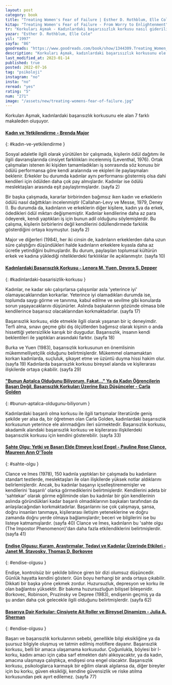 ```yaml
---
layout: post
category: book
title: "Treating Women's Fear of Failure | Esther D. Rothblum, Elle Cole (Kitap)"
kitap: "Treating Women's Fear of Failure - From Worry to Enlightenment"
tr: "Korkuları Aşmak - Kadınlardaki başarısızlık korkusu nasıl giderilir?"
yazar: "Esther D. Rothblum, Elle Cole"
yil: "1997"
sayfa: "86"
goodreads: "https://www.goodreads.com/book/show/1344309.Treating_Women_s_Fear_of_Failure"
description: "Korkuları Aşmak, kadınlardaki başarısızlık korkusunu ele alan 7 farklı makaleden oluşuyor."
last_modified_at: 2023-01-14
published: true
posted: 2022-07-16
tag: "psikoloji"
instagram: "no"
insta: "no"
reread: "yes"
rating: "5"
num: "271"
image: "/assets/new/treating-womens-fear-of-failure.jpg"
---
```


Korkuları Aşmak, kadınlardaki başarısızlık korkusunu ele alan 7 farklı makaleden oluşuyor. 

#### [Kadın ve Yetkilendirme - Brenda Major](#kadın-ve-yetkilendirme)
{: #kadın-ve-yetkilendirme }

Sosyal adaletle ilgili olarak yürütülen bir çalışmada, kişilerin ödül dağıtımı ile ilgili davranışlarında cinsiyet farklılıkları incelenmiş (Leventhal, 1976). Ortak çalışmaları istenen iki kişiden tamamladıkları iş sonrasında söz konusu bir ödülü performansa göre kendi aralarında ve ekipleri ile paylaşmaları beklenir. Erkekler bu durumda kadınlar aynı performansı göstermiş olsa dahi kendileri için ödülden daha çok pay almışlardır.  Kadınlar ise ödülü meslektaşları arasında eşit paylaştırmışlardır. (sayfa 2)

Bir başka çalışmada, kararlar birbirinden bağımsız iken kadın ve erkeklerin ödülü nasıl dağıttıkları incelenmiştir (Callahan-Levy ve Messe, 1979, Deney I). Bu durumda da, kadınların ve erkeklerin diğer kişilere, kadın ya da erkek, ödedikleri ödül miktarı değişmemiştir. Kadınlar kendilerine daha az para ödeyerek, kendi yaptıkları iş için bunun adil olduğunu söylemişlerdir. Bu çalışma, kişilerin birbirlerini değil kendilerini ödüllendirmede farklılık gösterdiğini ortaya koymuştur. (sayfa 2)

Major ve diğerleri (1984), her iki cinsin de, kadınların erkeklerden daha uzun süre çalıştığını düşündükleri halde kadınların erkeklere kıyasla daha az ücretle yetindiğini bulmuşlardır. Bu durum, paylaşılan toplumsal kültürün erkek ve kadına yüklediği niteliklerdeki farklılıklar ile açıklanmıştır. (sayfa 10)


#### [Kadınlardaki Başarısızlık Korkusu - Lenora M. Yuen, Devora S. Depper](#kadinlardaki-basarisizlik-korkusu)
{: #kadinlardaki-basarisizlik-korkusu }

Kadınlar, ne kadar sıkı çalışırlarsa çalışsınlar asla 'yeterince iyi' olamayacaklarından korkarlar. Yeterince iyi olamadıkları durumda ise, toplumda saygı görme ve tanınma, kabul edilme ve sevilme gibi konularda sorun yaşayacaklarını düşünürler. Aslında başkalarının gözünde olmasa bile kendilerince başarısız olacaklarından korkmaktadırlar. (sayfa 17)

Başarısızlık korkusu, elde etmekle ilgili olarak yaşanan bir iç deneyimdir. Terfi alma, sınavı geçme gibi dış ölçütlerden bağımsız olarak kişinin o anda hissettiği yetersizlikle karışık bir duygudur. Başarısızlık, insanın kendi beklentileri ile yaptıkları arasındaki farktır. (sayfa 18)

Burka ve Yuen (1983), başarısızlık korkusunun en önemlisinin mükemmelliyetçilik olduğunu belirtmişlerdir. Mükemmel olamamaktan korkan kadınlarda, suçluluk, şikayet etme ve üzüntü duyma hissi hakim olur. (sayfa 19) Kadınlarda başarısızlık korkusu bireysel alanda ve kişilerarası ilişkilerde ortaya çıkabilir. (sayfa 29)

#### ["Bunun Aptalca Olduğunu Biliyorum, Fakat..." Ya da Kadın Öğrencilerin Başarı Değil, Başarısızlık Korkuları Üzerine Bazı Düşünceler - Carla Golden](#bunun-aptalca-oldugunu-biliyorum)
{: #bunun-aptalca-oldugunu-biliyorum }

Kadınlardaki başarılı olma korkusu ile ilgili tartışmalar literatürde geniş şekilde yer alsa da, bir öğretmen olan Carla Golden, kadınlardaki başarısızlık korkusunun yeterince ele alınmadığını ileri sürmektedir. Başarısızlık korkusu, akadamik alandaki başarısızlık korkusu ve kişilerarası ilişkilerdeki başarısızlık korkusu için kendini gösterebilir. (sayfa 33)


#### [Sahte Olgu: Yetki ve Başarı Elde Etmeye İçsel Engel - Pauline Rose Clance, Maureen Ann O'Toole](#sahte-olgu)
{: #sahte-olgu }

Clance ve Imes (1978), 150 kadınla yaptıkları bir çalışmada bu kadınların standart testlerde, meslektaşları ile olan ilişkilerde yüksek notlar aldıklarını belirlemişlerdir. Ancak, bu kadınlar başarıyı içselleştirememişler ve kendilerini 'başarılı' olarka görmediklerini belirtmişlerdir. Kendilerini adeta bir 'sahtekar' olarak görme eğiliminde olan bu kadınlar bir gün kendilerinin aslında göründüklari kadar başarılı olmadıklarının başkaları tarafından da anlaşılacağından korkmaktadırlar. Başarılarını ise çok çalışmaya, şansa, doğru insanları tanımaya, kişilerarası iletişim yeteneklerine ve doğru zamanda doğru yerde olmaya bağlamışlardır; beceri ve bilgilerini ise bu listeye katmamışlardır. (sayfa 40) Clance ve Imes, kadınların bu 'sahte olgu (The Impostor Phenomenon)'dan daha fazla etkilendiklerini belirtmişlerdir. (sayfa 41)

#### [Endişe Olgusu: Kuram, Araştırmalar, Tedavi ve Kadınlar Üzerinde Etkileri - Janet M. Stavosky, Thomas D. Borkovee](#endise-olgusu)
{: #endise-olgusu }

Endişe, kontrolsüz bir şekilde bilince giren bir dizi olumsuz düşüncedir. Günlük hayatta kendini gösterir. Gün boyu herhangi bir anda ortaya çıkabilir. Dikkati bir başka yöne çekmek zordur. Huzursuzluk, depresyon ve korku ile olan bağlantısı yüksektir. Bir bakıma huzursuzluğun bilişsel bileşenidir. Borkovec, Robinson, Pruzinsky ve Depree (1983), endişenin geçmiş ya da şu andan daha çok gelecekle ilgili olduğunu belirtmişlerdir. (sayfa 62)

#### [Başarıya Dair Korkular: Cinsiyete Ait Roller ve Bireysel Dinamizm - Julia A. Sherman](#endise-olgusu)
{: #endise-olgusu }

Başarı ve başarısızlık korkularının sebebi, genellikle bilgi eksikliğine ya da şuursuz bilgiyle oluşmuş ve tatmin edilmiş motiflere dayanır. Başarısızlık korkusu, belli bir amaca ulaşamama korkusudur. Çoğunlukla, böylesi bir l-korku, kadını amacı için çaba sarf etmekten dahi alıkoyacaktır, ya da kadın, amacına ulaşmaya çalıştıkça, endişesi ona engel olacaktır. Başarısızlık korkusu, psikologlarca  karmaşık bir eğilim olarak algılansa da, diğer bireyler için bu korku, güven eksikliği, kendine güvensizlik ve riske atılma korkusundan pek ayırt edilemez. (sayfa 77)

